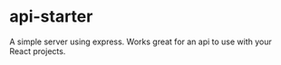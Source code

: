 # api-starter
A simple server using express. Works great for an api to use with your React projects.
